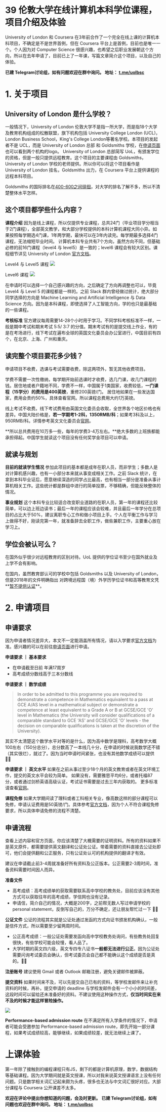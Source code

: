 # 39 伦敦大学在线计算机本科学位课程，项目介绍及体验

University of London  和 Coursera 在3年前合作了一个完全在线上课的计算机本科项目，不确定是不是世界首例，但在 Coursera 平台上是首例，目前也是唯一一个。个人因为对 Computer Science 很感兴趣，也希望之后职业发展朝这个方向，所以在去年申请了，目前已上了一年课，写篇文章简介这个项目，以及自己的体验。

**已建 Telegram讨论组，如有问题欢迎在群中询问。 地址： [t.me/uolbsc](https://t.me/uolbsc)**

# 1. 关于项目
## University of London 是什么学校？
一般情况下，University of London 伦敦大学不是指一所大学，而是指18个大学及教育机构组成的松散联盟，旗下机构包括 University College London (UCL)，London Business School，King's College London等著名学校。本项目的发起者不是 UCL，而是 University of London 总部 和  Goldsmiths 学校，在[申请页面](https://www.coursera.org/degrees/bachelor-of-science-computer-science-london)也可以看到两个机构的logo。 University of London 总部简写 UoL，有颁发学位的资格，但是一般只提供远程教育。这个项目的主要课程由 Goldsmiths， University of London 学校的老师提供。所以你可以将这个项目看作是 University of London 挂名，Goldsmiths 出力，在 Coursera 平台上提供课程的远程本科项目。

Goldsmiths 的国际排名在[400-600之间徘徊](https://www.topuniversities.com/universities/goldsmiths-university-london)，对大学的排名了解不多，所以不清楚整体水平怎样。

## 这个项目都学些什么内容？
**课程介绍**
因为是线上课程，所以仅提供专业课程，总共24门（毕业项目学分相当于2门课程），全部英文教学，和大部分学校提供的本科计算机课程大同小异。如果按照每学期选4门课，1年两学期，最快可以在3年内读完。每学期最多选择4门课程，无法缩短毕业时间。
计算机本科专业共有7个方向，虽然方向不同，但基础必修的前16门课程（level4 与 level5）是一致的；level6 课程会有较大区别。课程细节详见 University of London [官方文档](https://london.ac.uk/sites/default/files/prospectuses/computer-science-prospectus-2019-20.pdf)。

Level4 与 Level5 课程
![](https://cdn.shuziyimin.org/blog-54-1.png)

Level6 课程
![](https://cdn.shuziyimin.org/blog-54-2.png)

在申请时可以选择一个自己感兴趣的方向，之后确定了方向再调整也可以，毕竟 Level4 与 Level 5 的课程都是一样的。之前 Slack 群内曾经做过统计，绝大部分同学选择的方向是 Machine Learning and Artificial Intelligence 与 Data Science 方向。因为是本科课程，即使选择了人工智能方向，学的也只是最基础的一些课程。


**考核标准**
官方建议每周需要14-28个小时用于学习。不同学科考核标准不一样，一般是期中考试和期末考试 5:5/ 3:7 的分值。期末考试有的是提交线上作业，有的是在考场进行，线下考试在遍布全球的英国文化委员会办公室进行，中国目前有四个，在北京、上海、广州和重庆。


## **读完整个项目要花多少钱？**
申请项目不收费，选课与考试需要收费，除这两项外，暂无其他收费项目。

学费不需要一次性缴纳，每学期开始前选课时才收费，选几门课，收几门课程的钱。居住地或者户籍地不同，学费不一样，中国属于1类国家，收费较低，**一门课程（15学分）的费用是400英镑**，重修200英镑/门。 居住地如果在一些发达国家，费用会贵约50%，具体查看官网。所以课程总费用大约1万英镑。

线上考试不收费。线下考试费用由英国文化委员会收取，全世界各个地区价格也有差异。中国大陆价格是，**若一学期考1-2科，1350RMB/科**；如果考3科及以上，950RMB/科。详情参考英文文化委员会[官网](https://www.britishcouncil.cn/exams/university)。

**所以总共费用在10万多一些，每年的学费3-4万左右。**绝大多数的上班族都能承担得起。中国学生就读这个项目没有任何奖学金项目可以申请。

## **就读与规划**

**目前的就读学生情况**
参加此项目的基本都是成年在职人员，而非学生；多数人是对计算机感兴趣，也有一小部分本来就从事变成相关工作。之前 Slack 统计，在拿到本科毕业证后，愿意继续深造的同学占比最高，也有相当一部分是准备从事计算机相关工作。这些统计都是群组中进行的简单投票，不够精确，但能反映整体的情况。

**事业规划**
这个本科专业比较适合改变职业道路的在职人员，第一年的课程还比较简单，可以边上班边读书；最后一年的课程应该会较难，并且最后一年学分在总项目的占比大于50%，建议离职专心工作和做小项目上手。个人在平衡工作与学习上做得不好，刚读完第一年，就准备辞去全职工作，做些兼职工作，主要重心放在学习上。

## **学位会被认可么？**
在国外似乎很少对远程教育的区别对待。UoL 提供的学位证书至少在国外就业及上学不会有影响。

在国内，虽然教育部认可的学校中包括 Goldsmiths 以及 University of London，但是2018年的文件明确指出 对跨境远程国（境）外学历学位证书和高等教育文凭**[暂不提供认证](http://jsj.moe.gov.cn/news/2/1114.shtml)**。

# 2. 申请项目
## 申请要求
因为申请者情况差异大，本文不一定能涵盖所有情况，请以入学要求[官方文档](https://london.ac.uk/applications/how-apply/am-i-qualified)为准。感兴趣的可以在前往[申请页面](https://www.coursera.org/degrees/bachelor-of-science-computer-science-london)进行申请。

**申请要求 ｜ 基本要求**
- 在申请截至日前 年满17周岁
- 高考成绩分数线高于三本分数线

**申请要求 ｜ 数学成绩**
> In order to be admitted to this programme you are required to demonstrate a competence in Mathematics equivalent to a pass at GCE A/AS level in a mathematical subject or demonstrate a competence at least equivalent to a Grade A or B at GCSE/GCE 'O' level in Mathematics (the University will consider qualifications of a comparable standard to GCE 'AS' and GCSE/GCE 'O' levels - the decision on comparable qualifications is taken at the discretion of the University).

其实不太清楚这个数学水平对等的是什么，因为高中数学是理科，高考数学大概100左右（150分总分），总分数高了一本线几十分，在申请的时候说我数学还不错（其实很烂），就过了。因为当时申请时间紧张，也没有其他数学成绩可以提供 🤦‍♂️

**申请要求 ｜ 英文水平**
如果在之前从事过至少18个月的英文教育或者在英文环境工作，提交的英文水平会较为简单。
如果没有，需要雅思平均6分，或者托福87分，或者通过剑桥英语高级认证，考试证书需要是过去三年内获取的。
更多标准请查看[官网](https://london.ac.uk/applications/how-apply/english-requirements#proficiency-tests-2564)。

**课程免修**
如果大学期间读了理科或者工科相关专业，像高数这样的部分课程可以免修，申请认证费用是50英镑/门。具体参考[官方文档](https://london.ac.uk/applications/how-apply/recognition-prior-learning)，因为个人不符合课程免修要求，所以具体申请免修的流程不清楚。

## 申请流程
查看上述内容和官方页面，你应该清楚了大概需要的证明资料。所有的资料如果不是英文原件，都需要提供英文翻译和公证处公证。带着需要的资料直接去公证处即可，他们会提供翻和公正服务，只有公证处认可的机构提供的翻译才有效。

建议在申请截止前3-4周就准备好所有资料及公正版本。公正需要2-3周时间，准备资料需要时间因人而异。

**准备文件**
- 高考成绩：高考成绩单的获取需要联系高中学校的教务处，目前应该没有其他方式可以获取往年的高考成绩，学信网也没有记录。
- 申请信，简介自己的情况，大概是200字，之前帮无数人写过申请学校的 personal statement，反倒写自己的，万分不确定，还让朋友帮忙过一下 🤦‍♂️ 

**公证文件**
公证的流程其实就是公证处通过发函的方式向证书颁发机构确认，一般是信件方式，所以需要至少留两周时间。
- 公正高考成绩：一般公证处需要发函向高中学校教务处询问，有些教务处回复很快，有些学校可能会较慢，看人品了。
- 大学时期的英文四六级，英文专四专八证书**一般都无法进行公正**。因为公证处需要问询考试委员会确认，但考试委员会自己都不能确认这个成绩是否是真的。🤦‍♂️

**注册账号**
建议使用 Gmail 或者 Outlook 邮箱注册，避免关键邮件被屏蔽。

**提交资料**
如果时间来不及，可以先提交自己已有的资料，等学校发邮件来让补充资料的时候，再补。提交申请的 deadline 与学校发邮件会有一个小小的时间差，这段时间可以留给还未准备好的资料。不建议使用这种操作方式，**仅当时间实在来不及的时候才能这样冒险操作。**

![](https://cdn.shuziyimin.org/blog-54-3.png)

**Performance-based admission route**
在不满足所有入学条件的情况下，申请者可能会受邀参加  Performance-based admission route，即先开始一部分课程，如果考试成绩较高，能够继续，如果成绩较差，就无法继续上课了。

# 上课体验
第一年除了接触到的编程课程只有JS，剩下的都是计算机原理，数学，数据结构等基础课程。因为大学期间就是英文授课，所以对我来说英文授课语言上没有任何问题。只是数学相关词汇记起来颇为头疼，很多也无法与中文词汇很好对应。大部分课程与 Coursera 公开课差不太多。


**欢迎在评论中提出你想知道的问题，会及时更新。**
**已建 Telegram讨论组，如有问题也欢迎在群中询问。 地址： [t.me/uolbsc](https://t.me/uolbsc)**






